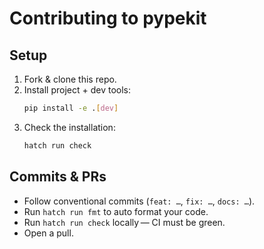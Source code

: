 # Contributing to **pypekit**

## Setup

1. Fork & clone this repo.
2. Install project + dev tools:
   ```bash
   pip install -e .[dev]
   ```
3. Check the installation:
   ```bash
   hatch run check
   ```

## Commits & PRs

* Follow conventional commits (`feat: …`, `fix: …`, `docs: …`).
* Run `hatch run fmt` to auto format your code.
* Run `hatch run check` locally — CI must be green.
* Open a pull.
